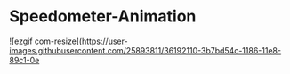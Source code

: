 # Speedometer-Animation
![ezgif com-resize](https://user-images.githubusercontent.com/25893811/36192110-3b7bd54c-1186-11e8-89c1-0e
